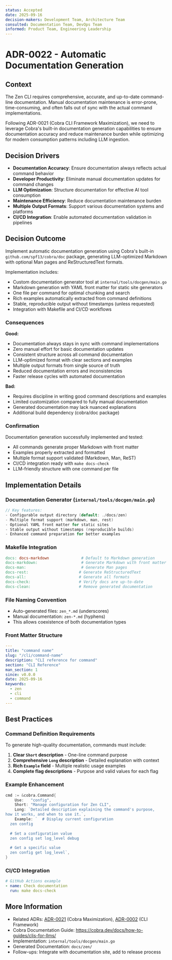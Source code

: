 ```yaml
---
status: Accepted
date: 2025-09-16
decision-makers: Development Team, Architecture Team
consulted: Documentation Team, DevOps Team
informed: Product Team, Engineering Leadership
---
```


# ADR-0022 - Automatic Documentation Generation

## Context

The Zen CLI requires comprehensive, accurate, and up-to-date command-line documentation. Manual documentation maintenance is error-prone, time-consuming, and often falls out of sync with the actual command implementations. 

Following ADR-0021 (Cobra CLI Framework Maximization), we need to leverage Cobra's built-in documentation generation capabilities to ensure documentation accuracy and reduce maintenance burden while optimizing for modern consumption patterns including LLM ingestion.

## Decision Drivers

* **Documentation Accuracy**: Ensure documentation always reflects actual command behavior
* **Developer Productivity**: Eliminate manual documentation updates for command changes
* **LLM Optimization**: Structure documentation for effective AI tool consumption
* **Maintenance Efficiency**: Reduce documentation maintenance burden
* **Multiple Output Formats**: Support various documentation systems and platforms
* **CI/CD Integration**: Enable automated documentation validation in pipelines

## Decision Outcome

Implement automatic documentation generation using Cobra's built-in `github.com/spf13/cobra/doc` package, generating LLM-optimized Markdown with optional Man pages and ReStructuredText formats.

Implementation includes:
* Custom documentation generator tool at `internal/tools/docgen/main.go`
* Markdown generation with YAML front matter for static site generators
* One file per command for optimal chunking and search
* Rich examples automatically extracted from command definitions
* Stable, reproducible output without timestamps (unless requested)
* Integration with Makefile and CI/CD workflows

### Consequences

**Good:**
- Documentation always stays in sync with command implementations
- Zero manual effort for basic documentation updates
- Consistent structure across all command documentation
- LLM-optimized format with clear sections and examples
- Multiple output formats from single source of truth
- Reduced documentation errors and inconsistencies
- Faster release cycles with automated documentation

**Bad:**
- Requires discipline in writing good command descriptions and examples
- Limited customization compared to fully manual documentation
- Generated documentation may lack nuanced explanations
- Additional build dependency (cobra/doc package)

### Confirmation

Documentation generation successfully implemented and tested:
- All commands generate proper Markdown with front matter
- Examples properly extracted and formatted
- Multiple format support validated (Markdown, Man, ReST)
- CI/CD integration ready with `make docs-check`
- LLM-friendly structure with one command per file

## Implementation Details

### Documentation Generator (`internal/tools/docgen/main.go`)

```go
// Key features:
- Configurable output directory (default: ./docs/zen)
- Multiple format support (markdown, man, rest)
- Optional YAML front matter for static sites
- Stable output without timestamps (reproducible builds)
- Enhanced command preparation for better examples
```

### Makefile Integration

```makefile
docs: docs-markdown              # Default to Markdown generation
docs-markdown:                   # Generate Markdown with front matter
docs-man:                        # Generate Man pages
docs-rest:                      # Generate ReStructuredText
docs-all:                       # Generate all formats
docs-check:                     # Verify docs are up-to-date
docs-clean:                     # Remove generated documentation
```

### File Naming Convention

- Auto-generated files: `zen_*.md` (underscores)
- Manual documentation: `zen-*.md` (hyphens)
- This allows coexistence of both documentation types

### Front Matter Structure

```yaml
---
title: "command name"
slug: "/cli/command-name"
description: "CLI reference for command"
section: "CLI Reference"
man_section: 1
since: v0.0.0
date: 2025-09-16
keywords:
  - zen
  - cli
  - command
---
```

## Best Practices

### Command Definition Requirements

To generate high-quality documentation, commands must include:

1. **Clear `Short` description** - One-line command purpose
2. **Comprehensive `Long` description** - Detailed explanation with context
3. **Rich `Example` field** - Multiple realistic usage examples
4. **Complete flag descriptions** - Purpose and valid values for each flag

### Example Enhancement

```go
cmd := &cobra.Command{
    Use:   "config",
    Short: "Manage configuration for Zen CLI",
    Long: `Detailed description explaining the command's purpose,
how it works, and when to use it.`,
    Example: `  # Display current configuration
  zen config
  
  # Set a configuration value
  zen config set log_level debug
  
  # Get a specific value
  zen config get log_level`,
}
```

### CI/CD Integration

```yaml
# GitHub Actions example
- name: Check documentation
  run: make docs-check
```

## More Information

- Related ADRs: [ADR-0021](ADR-0021-cobra-maximization.md) (Cobra Maximization), [ADR-0002](ADR-0002-cli-framework.md) (CLI Framework)
- Cobra Documentation Guide: https://cobra.dev/docs/how-to-guides/clis-for-llms/
- Implementation: `internal/tools/docgen/main.go`
- Generated Documentation: `docs/zen/`
- Follow-ups: Integrate with documentation site, add to release process
